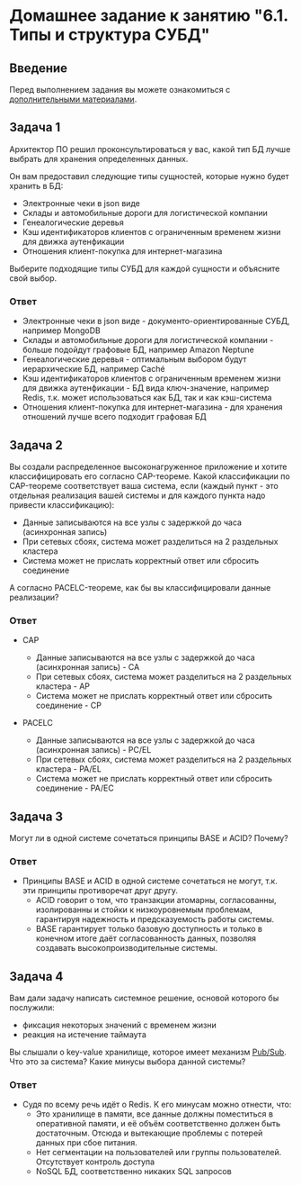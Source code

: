# Домашнее задание к занятию "6.1. Типы и структура СУБД"

## Введение

Перед выполнением задания вы можете ознакомиться с 
[дополнительными материалами](https://github.com/netology-code/virt-homeworks/tree/master/additional/README.md).

## Задача 1

Архитектор ПО решил проконсультироваться у вас, какой тип БД 
лучше выбрать для хранения определенных данных.

Он вам предоставил следующие типы сущностей, которые нужно будет хранить в БД:

- Электронные чеки в json виде
- Склады и автомобильные дороги для логистической компании
- Генеалогические деревья
- Кэш идентификаторов клиентов с ограниченным временем жизни для движка аутенфикации
- Отношения клиент-покупка для интернет-магазина

Выберите подходящие типы СУБД для каждой сущности и объясните свой выбор.

### Ответ

- Электронные чеки в json виде - документо-ориентированные СУБД, например MongoDB
- Склады и автомобильные дороги для логистической компании - больше подойдут графовые БД, например Amazon Neptune
- Генеалогические деревья - оптимальным выбором будут иерархические БД, например Caché
- Кэш идентификаторов клиентов с ограниченным временем жизни для движка аутенфикации - БД вида ключ-значение, например Redis, т.к. может использоваться как БД, так и как кэш-система
- Отношения клиент-покупка для интернет-магазина - для хранения отношений лучше всего подходит графовая БД

## Задача 2

Вы создали распределенное высоконагруженное приложение и хотите классифицировать его согласно 
CAP-теореме. Какой классификации по CAP-теореме соответствует ваша система, если 
(каждый пункт - это отдельная реализация вашей системы и для каждого пункта надо привести классификацию):

- Данные записываются на все узлы с задержкой до часа (асинхронная запись)
- При сетевых сбоях, система может разделиться на 2 раздельных кластера
- Система может не прислать корректный ответ или сбросить соединение

А согласно PACELC-теореме, как бы вы классифицировали данные реализации?

### Ответ

- CAP
  - Данные записываются на все узлы с задержкой до часа (асинхронная запись) - CA
  - При сетевых сбоях, система может разделиться на 2 раздельных кластера - AP
  - Система может не прислать корректный ответ или сбросить соединение - CP

- PACELC
  - Данные записываются на все узлы с задержкой до часа (асинхронная запись) - PC/EL
  - При сетевых сбоях, система может разделиться на 2 раздельных кластера - PA/EL
  - Система может не прислать корректный ответ или сбросить соединение - PA/EC

## Задача 3

Могут ли в одной системе сочетаться принципы BASE и ACID? Почему?

### Ответ

- Принципы BASE и ACID в одной системе сочетаться не могут, т.к. эти принципы противоречат друг другу.
  - ACID говорит о том, что транзакции атомарны, согласованны, изолированны и стойки к низкоуровнемым проблемам, гарантируя надежность и предсказуемость работы системы.
  - BASE гарантирует только базовую доступность и только в конечном итоге даёт согласованность данных, позволяя создавать высокопроизводительные системы.

## Задача 4

Вам дали задачу написать системное решение, основой которого бы послужили:

- фиксация некоторых значений с временем жизни
- реакция на истечение таймаута

Вы слышали о key-value хранилище, которое имеет механизм [Pub/Sub](https://habr.com/ru/post/278237/). 
Что это за система? Какие минусы выбора данной системы?

### Ответ

- Судя по всему речь идёт о Redis. К его минусам можно отнести, что:
  - Это хранилище в памяти, все данные должны поместиться в оперативной памяти, и её объём соответственно должен быть достаточным. Отсюда и вытекающие проблемы с потерей данных при сбое питания.
  - Нет сегментации на пользователей или группы пользователей. Отсутствует контроль доступа
  - NoSQL БД, соответственно никаких SQL запросов